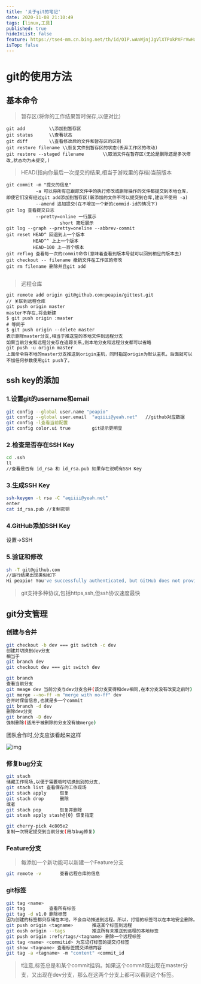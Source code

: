 ```yaml
---
title: '关于git的笔记'
date: 2020-11-08 21:10:49
tags: [linux,工具]
published: true
hideInList: false
feature: https://tse4-mm.cn.bing.net/th/id/OIP.wAnWjnjJgVlXTPokPXFrVwHaE8?pid=Api&rs=1
isTop: false
---
```

# git的使用方法

## 基本命令

> 暂存区(将你的工作结果暂时保存,以便对比)

```shell
git add 		\\添加到暂存区
git status 		\\查看状态
git diff 		\\查看修改后的文件和暂存区的区别
git restore filename \\恢复文件到暂存区的状态(丢弃工作区的改动)
git restore --staged filename  		\\取消文件在暂存区(无论是删除还是多次修改,状态均为未提交,)

```

> HEAD(指向你最后一次提交的结果,相当于游戏里的存档)当前版本

```shell
git commit -m "提交的信息"
		   -a 可以将所有已跟踪文件中的执行修改或删除操作的文件都提交到本地仓库，即使它们没有经过git add添加到暂存区(新添加的文件不可以提交到仓库,建议不使用 -a)
		   --amend 追加提交(在不增加一个新的commid-id的情况下)
git log 查看提交日志
		   --pretty=online 一行展示
		   			short 简短展示
git log --graph --pretty=oneline --abbrev-commit
git reset HEAD^ 回退到上一个版本
		  HEAD^^ 上上一个版本
		  HEAD~100 上一百个版本
git reflog 查看每一次的commit命令(意味着查看到版本号就可以回到相应的版本去)
git checkout -- filename 撤销文件在工作区的修改
git rm filename 删除并且git add
		   
```

> 远程仓库

```shell
git remote add origin git@github.com:peapio/gittest.git
// 关联到远程仓库
git push origin master
master不存在,将会新建
$ git push origin :master
# 等同于
$ git push origin --delete master
表示删除master分支,相当于推送空的本地文件到远程分支
如果当前分支和远程分支存在追踪关系,则本地分支和远程分支都可以省略
git push -u origin master
上面命令将本地的master分支推送到origin主机，同时指定origin为默认主机，后面就可以不加任何参数使用git push了。
```

## ssh key的添加

### 1.设置git的username和email

```sh	
git config --global user.name "peapio"
git config --global user.email  "aqiiii@yeah.net"	//github对应数据
git config -l查看当前配置
git config color.ui true 		git提示更明显
```



### 2.检查是否存在SSH Key

```sh
cd .ssh
ll
//查看是否有 id_rsa 和 id_rsa.pub 如果存在说明有SSH Key
```

### 3.生成SSH Key

```sh
ssh-keygen -t rsa -C "aqiiii@yeah.net"
enter
cat id_rsa.pub //复制密钥
```

### 4.GitHub添加SSH Key

设置->SSH

### 5.验证和修改

```sh
sh -T git@github.com
//运行结果出现类似如下
Hi peapio! You've successfully authenticated, but GitHub does not provide shell access.
```

> git支持多种协议,包括https,ssh,但ssh协议速度最快

## git分支管理

### 创建与合并

```sh
git checkout -b dev === git switch -c dev
创建并切换到dev分支
相当于
git branch dev
git checkout dev === git switch dev

git branch
查看当前分支
git meage dev 当前分支与dev分支合并(该分支变得和dev相同,在本分支没有改变之前时)
git merge --no-ff -m "merge with no-ff" dev
合并时保留信息,也就是多一个commit
git branch -d dev
删除dev分支
git branch -D dev
强制删除(适用于被删除的分支没有被merge)


```

团队合作时,分支应该看起来这样

![img](https://www.liaoxuefeng.com/files/attachments/919023260793600/0)

### 修复bug分支

```sh
git stach 
储藏工作现场,以便于需要临时切换到别的分支,
git stach list 查看保存的工作现场
git stach apply		恢复
git stach drop	 	删除
或者
git stach pop 		恢复并删除
git stash apply stash@{0} 恢复指定
```

```sh
git cherry-pick 4c805e2
复制一次特定提交到当前分支(用与bug修复)
```

### Feature分支

> 每添加一个新功能可以新建一个Feature分支

```sh
git remote -v 		查看远程仓库的信息

```

### git标签

```sh
git tag <name>
git tag 		查看所有标签
git tag -d v1.0 删除标签
因为创建的标签都只存储在本地，不会自动推送到远程。所以，打错的标签可以在本地安全删除。
git push origin <tagname>		推送某个标签到远程
git oush origin --tags			推送所有未推送到远程的本地标签
git push origin :refs/tags/<tagname> 删除一个远程标签
git tag <name> <commitid> 为忘记打标签的提交打标签
git show <tagname> 查看标签提交详细内容
git tag -a <tagname> -m "content" <commit_id
```

> :heavy_exclamation_mark:注意,标签总是和某个commit挂钩。如果这个commit既出现在master分支，又出现在dev分支，那么在这两个分支上都可以看到这个标签。
